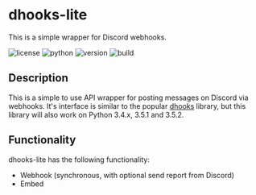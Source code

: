 # dhooks-lite

This is a simple wrapper for Discord webhooks.

![license](https://img.shields.io/github/license/ErikKalkoken/dhooks-lite)
![python](https://img.shields.io/badge/python-3.4|3.5-informational)
![version](https://img.shields.io/badge/version-0.1.0-orange)
![build](https://api.travis-ci.org/ErikKalkoken/dhooks-lite.svg?branch=master)

## Description

This is a simple to use API wrapper for posting messages on Discord via webhooks. It's interface is similar to the popular [dhooks](https://github.com/kyb3r/dhooks) library, but this library will also work on Python 3.4.x, 3.5.1 and 3.5.2.

## Functionality

dhooks-lite has the following functionality:

- Webhook (synchronous, with optional send report from Discord)
- Embed
